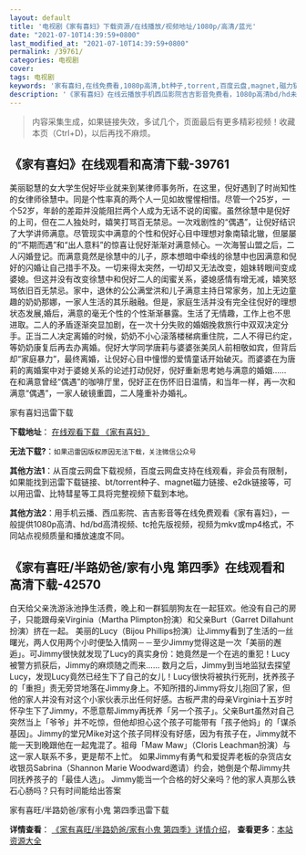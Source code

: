 ```yaml
---
layout: default
title: '电视剧《家有喜妇》下载资源/在线播放/视频地址/1080p/高清/蓝光'
date: "2021-07-10T14:39:59+0800"
last_modified_at: "2021-07-10T14:39:59+0800"
permalink: /39761/
categories: 电视剧
cover:
tags: 电视剧
keywords: '家有喜妇,在线免费看,1080p高清,bt种子,torrent,百度云盘,magnet,磁力链,迅雷下载资源'
description: '《家有喜妇》在线云播放手机西瓜影院吉吉影音免费看，1080p高清bd/hd未删减完整版和tc抢先枪版，mkv/mp4格式，附带bt/torrent种子、magnet/磁力链、百度云盘、网盘资源迅雷下载链接'
---
```


>内容采集生成，如果链接失效，多试几个，页面最后有更多精彩视频！收藏本页（Ctrl+D)，以后再找不麻烦。


## 《家有喜妇》在线观看和高清下载-39761

美丽聪慧的女大学生倪好毕业就来到某律师事务所，在这里，倪好遇到了时尚知性的女律师徐慧中。同是个性率真的两个人一见如故惺惺相惜。尽管一个25岁，一个52岁，年龄的差距并没能阻拦两个人成为无话不说的闺蜜。虽然徐慧中是倪好的上司，但在二人独处时，嬉笑打骂百无禁忌。一次戏剧性的“偶遇”，让倪好结识了大学讲师满意。尽管现实中满意的个性和倪好心目中理想对象南辕北辙，但屡屡的“不期而遇”和&ldquo;出人意料”的惊喜让倪好渐渐对满意倾心。一次海誓山盟之后，二人闪婚登记。而满意竟然是徐慧中的儿子，原本想暗中牵线的徐慧中也因满意和倪好的闪婚让自己措手不及。一切来得太突然，一切却又无法改变，姐妹转眼间变成婆媳。但这并没有改变徐慧中和倪好二人的闺蜜关系，婆媳感情有增无减，嬉笑怒骂依旧百无禁忌。家中，退休的公公满堂洪和儿子满意主持日常家务，加上无边童趣的奶奶那娜，一家人生活的其乐融融。但是，家庭生活并没有完全往倪好的理想状态发展,婚后，满意的毫无个性的个性渐渐暴露。生活了无情趣，工作上也不思进取。二人的矛盾逐渐突显加剧，在一次十分失败的婚姻挽救旅行中双双决定分手。正当二人决定离婚的时候，奶奶不小心滚落楼梯病重住院，二人不得已约定，等奶奶康复后再去办离婚。倪好大学同学唐莉与婆婆张美凤人前相敬如宾，但背后却&ldquo;家庭暴力”，最终离婚，让倪好心目中憧憬的爱情童话开始破灭。而婆婆在为唐莉的离婚案中对于婆媳关系的论述打动倪好，倪好重新思考她与满意的婚姻…… 在和满意曾经“偶遇”的咖啡厅里，倪好正在伤怀旧日温情，和当年一样，再一次和满意“偶遇”，一家人破镜重圆，二人隆重补办婚礼。</p>


家有喜妇迅雷下载

**下载地址**： [在线观看下载 《家有喜妇》](https://www.993dy.com//vod-detail-id-12528.html) 


**无法下载?**：`如果迅雷因版权原因无法下载，关注微信公众号 `

**其他方法1**：从百度云网盘下载视频，百度云网盘支持在线观看，非会员有限制，如果能找到迅雷下载链接、bt/torrent种子、magnet磁力链接、e2dk链接等，可以用迅雷、比特彗星等工具将完整视频下载到本地。

**其他方法2**：用手机云播、西瓜影院、吉吉影音等在线免费观看《家有喜妇》，一般提供1080p高清、hd/bd高清视频、tc抢先版视频，视频为mkv或mp4格式，不同站点视频质量和播放速度不同。


## 《家有喜旺/半路奶爸/家有小鬼 第四季》在线观看和高清下载-42570

白天给父亲洗游泳池挣生活费，晚上和一群狐朋狗友在一起狂欢。他没有自己的房子，只能跟母亲Virginia（Martha Plimpton扮演）和父亲Burt（Garret Dillahunt扮演）挤在一起。 美丽的Lucy（Bijou Phillips扮演）让Jimmy看到了生活的一丝曙光，两人仅用两个小时便坠入情网－－至少Jimmy觉得这是一次「美丽的邂逅」。可Jimmy很快就发现了Lucy的真实身份：她竟然是一个在逃的重犯！Lucy被警方抓获后，Jimmy的麻烦随之而来…… 数月之后，Jimmy到当地监狱去探望Lucy，发现Lucy竟然已经生下了自己的女儿！Lucy很快将被执行死刑，抚养孩子的「重担」责无旁贷地落在Jimmy身上。不知所措的Jimmy将女儿抱回了家，但他的家人并没有对这个小家伙表示出任何好感。古板严肃的母亲Virginia十五岁时怀孕生下了Jimmy，不愿意帮Jimmy再抚养「另一个孩子」。父亲Burt虽然对自己突然当上「爷爷」并不吃惊，但他却担心这个孩子可能带有「孩子他妈」的「谋杀基因」。Jimmy的堂兄Mike对这个孩子同样没有好感，因为有孩子在，Jimmy就不能一天到晚跟他在一起鬼混了。祖母「Maw Maw」（Cloris Leachman扮演）与这一家人联系不多，更是帮不上忙。 如果Jimmy有勇气和爱捉弄老板的杂货店女收银员Sabrina（Shannon Marie Woodward邀请）约会，她倒是个帮Jimmy共同抚养孩子的「最佳人选」。 Jimmy能当一个合格的好父亲吗？他的家人真那么铁石心肠吗？只有时间能给出答案</span>


家有喜旺/半路奶爸/家有小鬼 第四季迅雷下载

**详情查看**： [《家有喜旺/半路奶爸/家有小鬼 第四季》详情介绍](/movie/42570/)， **查看更多**：[本站资源大全](/movie/t/all/)

